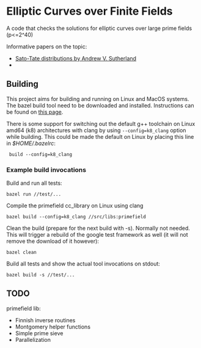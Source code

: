 # Elliptic Curves over Finite Fields

A code that checks the solutions for elliptic curves over large prime fields (p<=2^40)

Informative papers on the topic:
- [Sato-Tate distributions by Andrew V. Sutherland](https://math.mit.edu/~drew/conm14904.pdf)
- 


## Building

This project aims for building and running on Linux and MacOS systems. The bazel build tool need to be downloaded and installed. Instructions can be found on [this page](https://bazel.build/install).

There is some support for switching out the default g++ toolchain on Linux amd64 (k8) architectures with clang by using `--config=k8_clang` option while building. This could be made the default on Linux by placing this line in *$HOME/.bazelrc*:

     build --config=k8_clang


### Example build invocations

Build and run all tests:

    bazel run //test/...

Compile the primefield cc_library on Linux using clang
    
    bazel build --config=k8_clang //src/libs:primefield

Clean the build (prepare for the next build with -s). Normally not needed. This will trigger a rebuild of the google test framework as well (it will not remove the download of it however):

    bazel clean

Build all tests and show the actual tool invocations on stdout:

    bazel build -s //test/...

## TODO

primefield lib:
- Finnish inverse routines
- Montgomery helper functions
- Simple prime sieve
- Parallelization

